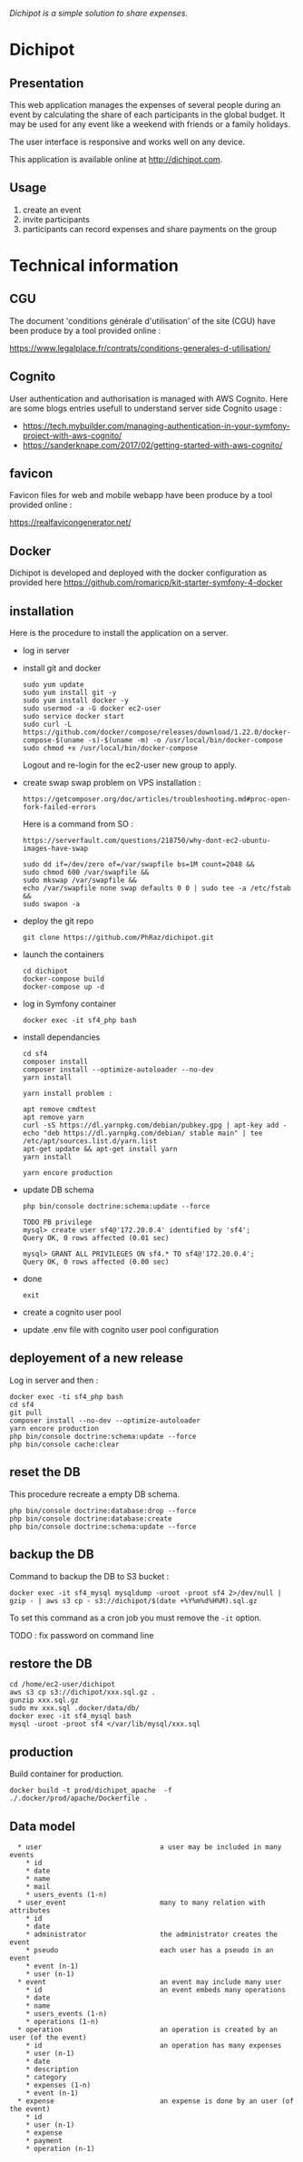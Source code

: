 _Dichipot is a simple solution to share expenses._

# Dichipot

## Presentation

This web application manages the expenses of several people during an event by calculating the share of each participants in the global budget. It may be used for any event like a weekend with friends or a family holidays.

The user interface is responsive and works well on any device.

This application is available online at <http://dichipot.com>.

## Usage

1. create an event
2. invite participants
3. participants can record expenses and share payments on the group

# Technical information

## CGU 

The document 'conditions générale d'utilisation' of the site (CGU) have been produce 
by a tool provided online :

https://www.legalplace.fr/contrats/conditions-generales-d-utilisation/

## Cognito 

User authentication and authorisation is managed with AWS Cognito. 
Here are some blogs entries usefull to understand server side Cognito usage :
- <https://tech.mybuilder.com/managing-authentication-in-your-symfony-project-with-aws-cognito/>
- <https://sanderknape.com/2017/02/getting-started-with-aws-cognito/>

## favicon

Favicon files for web and mobile webapp have been produce by a tool provided online :

https://realfavicongenerator.net/

## Docker

Dichipot is developed and deployed with the docker configuration as provided here 
<https://github.com/romaricp/kit-starter-symfony-4-docker>

## installation

Here is the procedure to install the application on a server.
- log in server
- install git and docker
  ```
  sudo yum update
  sudo yum install git -y
  sudo yum install docker -y
  sudo usermod -a -G docker ec2-user
  sudo service docker start
  sudo curl -L https://github.com/docker/compose/releases/download/1.22.0/docker-compose-$(uname -s)-$(uname -m) -o /usr/local/bin/docker-compose
  sudo chmod +x /usr/local/bin/docker-compose
  ```
  Logout and re-login for the ec2-user new group to apply.
  
- create swap
  swap problem on VPS installation :
  ```
  https://getcomposer.org/doc/articles/troubleshooting.md#proc-open-fork-failed-errors
  ```
  Here is a command from SO : 
  ```
  https://serverfault.com/questions/218750/why-dont-ec2-ubuntu-images-have-swap
  
  sudo dd if=/dev/zero of=/var/swapfile bs=1M count=2048 &&
  sudo chmod 600 /var/swapfile &&
  sudo mkswap /var/swapfile &&
  echo /var/swapfile none swap defaults 0 0 | sudo tee -a /etc/fstab &&
  sudo swapon -a
  ```
  
- deploy the git repo
  ```
  git clone https://github.com/PhRaz/dichipot.git
  ```

- launch the containers
  ```
  cd dichipot
  docker-compose build
  docker-compose up -d
  ```

- log in Symfony container
  ```
  docker exec -it sf4_php bash
  ```
- install dependancies
  ```
  cd sf4
  composer install
  composer install --optimize-autoloader --no-dev
  yarn install
  
  yarn install problem :
  
  apt remove cmdtest
  apt remove yarn
  curl -sS https://dl.yarnpkg.com/debian/pubkey.gpg | apt-key add -
  echo "deb https://dl.yarnpkg.com/debian/ stable main" | tee /etc/apt/sources.list.d/yarn.list
  apt-get update && apt-get install yarn
  yarn install
  
  yarn encore production
  ```
- update DB schema
  ```
  php bin/console doctrine:schema:update --force
  
  TODO PB privilege
  mysql> create user sf4@'172.20.0.4' identified by 'sf4';
  Query OK, 0 rows affected (0.01 sec)

  mysql> GRANT ALL PRIVILEGES ON sf4.* TO sf4@'172.20.0.4';
  Query OK, 0 rows affected (0.00 sec)
  ```
- done
  ```
  exit
  ```
- create a cognito user pool 
- update .env file with cognito user pool configuration

## deployement of a new release

Log in server and then :

```
docker exec -ti sf4_php bash
cd sf4
git pull
composer install --no-dev --optimize-autoloader
yarn encore production
php bin/console doctrine:schema:update --force
php bin/console cache:clear
```

## reset the DB

This procedure recreate a empty DB schema.

```
php bin/console doctrine:database:drop --force
php bin/console doctrine:database:create
php bin/console doctrine:schema:update --force
```

## backup the DB

Command to backup the DB to S3 bucket :

```
docker exec -it sf4_mysql mysqldump -uroot -proot sf4 2>/dev/null | gzip - | aws s3 cp - s3://dichipot/$(date +%Y%m%d%H%M).sql.gz
```

To set this command as a cron job you must remove the `-it` option.

TODO : fix password on command line

## restore the DB

```
cd /home/ec2-user/dichipot
aws s3 cp s3://dichipot/xxx.sql.gz .
gunzip xxx.sql.gz
sudo mv xxx.sql .docker/data/db/
docker exec -it sf4_mysql bash
mysql -uroot -proot sf4 </var/lib/mysql/xxx.sql
```
## production

Build container for production.

```
docker build -t prod/dichipot_apache  -f ./.docker/prod/apache/Dockerfile .
```
## Data model

```
  * user                             a user may be included in many events
    * id
    * date
    * name
    * mail
    * users_events (1-n)             
  * user_event                       many to many relation with attributes
    * id
    * date
    * administrator                  the administrator creates the event
    * pseudo                         each user has a pseudo in an event
    * event (n-1)
    * user (n-1)
  * event                            an event may include many user
    * id                             an event embeds many operations
    * date
    * name
    * users_events (1-n)
    * operations (1-n)
  * operation                        an operation is created by an user (of the event)
    * id                             an operation has many expenses
    * user (n-1)
    * date
    * description
    * category
    * expenses (1-n)
    * event (n-1)
  * expense                          an expense is done by an user (of the event)
    * id
    * user (n-1)
    * expense
    * payment
    * operation (n-1)
```
